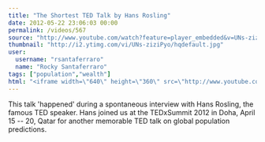 ```yaml
---
title: "The Shortest TED Talk by Hans Rosling"
date: 2012-05-22 23:06:03 00:00
permalink: /videos/567
source: "http://www.youtube.com/watch?feature=player_embedded&v=UNs-ziziPyo"
thumbnail: "http://i2.ytimg.com/vi/UNs-ziziPyo/hqdefault.jpg"
user:
  username: "rsantaferraro"
  name: "Rocky Santaferraro"
tags: ["population","wealth"]
html: "<iframe width=\"640\" height=\"360\" src=\"http://www.youtube.com/embed/UNs-ziziPyo?wmode=transparent&fs=1&feature=oembed\" frameborder=\"0\" allowfullscreen></iframe>"
---
```


This talk 'happened' during a spontaneous interview with Hans Rosling, the famous TED speaker. Hans joined us at the TEDxSummit 2012 in Doha, April 15 -- 20, Qatar for another memorable TED talk on global population predictions.